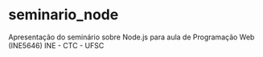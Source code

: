 # seminario_node
Apresentação do seminário sobre Node.js para aula de Programação Web (INE5646) INE - CTC - UFSC
